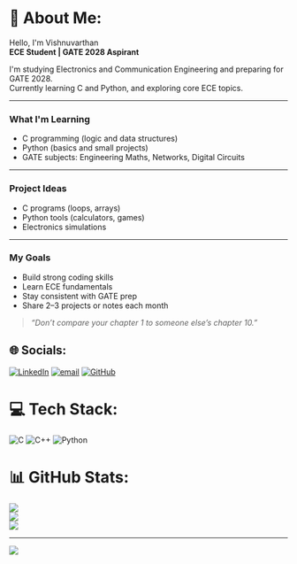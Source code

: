 # 💫 About Me:
Hello, I'm Vishnuvarthan  
**ECE Student | GATE 2028 Aspirant**

I'm studying Electronics and Communication Engineering and preparing for GATE 2028.  
Currently learning C and Python, and exploring core ECE topics.

---

### What I'm Learning  
- C programming (logic and data structures)  
- Python (basics and small projects)  
- GATE subjects: Engineering Maths, Networks, Digital Circuits

---

### Project Ideas  
- C programs (loops, arrays)  
- Python tools (calculators, games)  
- Electronics simulations

---

### My Goals  
- Build strong coding skills  
- Learn ECE fundamentals  
- Stay consistent with GATE prep  
- Share 2–3 projects or notes each month

> _“Don’t compare your chapter 1 to someone else’s chapter 10.”_

## 🌐 Socials:
[![LinkedIn](https://img.shields.io/badge/LinkedIn-%230077B5.svg?logo=linkedin&logoColor=white)](https://www.linkedin.com/in/vishnuvarthan-ece) [![email](https://img.shields.io/badge/Email-D14836?logo=gmail&logoColor=white)](mailto:vishnuvarthan.ec@gmail.com) 
[![GitHub](https://img.shields.io/badge/GitHub-%2312100E.svg?logo=github&logoColor=white)](https://github.com/VishnuNexus)

# 💻 Tech Stack:
![C](https://img.shields.io/badge/c-%2300599C.svg?style=for-the-badge&logo=c&logoColor=white) ![C++](https://img.shields.io/badge/c++-%2300599C.svg?style=for-the-badge&logo=c%2B%2B&logoColor=white) ![Python](https://img.shields.io/badge/python-3670A0?style=for-the-badge&logo=python&logoColor=ffdd54)

# 📊 GitHub Stats:
![](https://github-readme-stats.vercel.app/api?username=VishnuNexus&theme=aura&hide_border=false&include_all_commits=false&count_private=false)<br/>
![](https://nirzak-streak-stats.vercel.app/?user=VishnuNexus&theme=aura&hide_border=false)<br/>
![](https://github-readme-stats.vercel.app/api/top-langs/?username=VishnuNexus&theme=aura&hide_border=false&include_all_commits=false&count_private=false&layout=compact)

---
[![](https://visitcount.itsvg.in/api?id=VishnuNexus&icon=0&color=13)](https://visitcount.itsvg.in)
